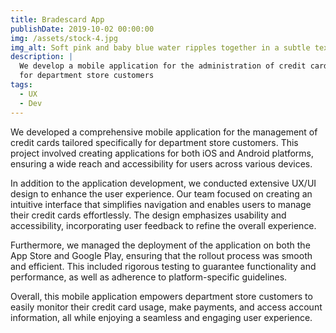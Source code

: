 ```yaml
---
title: Bradescard App
publishDate: 2019-10-02 00:00:00
img: /assets/stock-4.jpg
img_alt: Soft pink and baby blue water ripples together in a subtle texture.
description: |
  We develop a mobile application for the administration of credit cards 
  for department store customers
tags:
  - UX
  - Dev
---
```


We developed a comprehensive mobile application for the management of credit cards tailored specifically for department store customers. This project involved creating applications for both iOS and Android platforms, ensuring a wide reach and accessibility for users across various devices.

In addition to the application development, we conducted extensive UX/UI design to enhance the user experience. Our team focused on creating an intuitive interface that simplifies navigation and enables users to manage their credit cards effortlessly. The design emphasizes usability and accessibility, incorporating user feedback to refine the overall experience.

Furthermore, we managed the deployment of the application on both the App Store and Google Play, ensuring that the rollout process was smooth and efficient. This included rigorous testing to guarantee functionality and performance, as well as adherence to platform-specific guidelines.

Overall, this mobile application empowers department store customers to easily monitor their credit card usage, make payments, and access account information, all while enjoying a seamless and engaging user experience.
